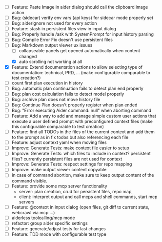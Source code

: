 - [ ] Feature: Paste Image in aider dialog should call the clipboard image action
- [ ] Bug: (sidecar) verify env vars (api keys) for sidecar mode properly set
- [ ] Bug: aiderignore not used for every action
- [ ] Feature: stash in persistent files view in input dialog
- [ ] Bug: Properly handle /ask with SystemPrompt for input history parsing
- [ ] Bug: Compile Error Fix doesn't use persistent files
- [ ] Bug: Markdown output viewer ux issues
    - [ ] collapseable panels get opened automatically when content changed
    - [x] auto scrolling not working at all
- [x] Feature: Extend documentation actions to allow selecting type of documentation: technical, PRD, ... (make
  configurable comparable to test creation?)
- [ ] count first plan execution in history
- [ ] Bug: automatic plan continuation fails to detect plan end properly
- [ ] Bug: plan cost calculation fails to detect model properly
- [ ] Bug: archive plan does not move history file
- [ ] Bug: Continue Plan doesn't properly register when plan ended
- [ ] Bug: "Error executing Aider command: null" when aborting command
- [ ] Feature: Add a way to add and manage simple custom user actions that execute a user defined prompt with
  preconfigured context files (make this configurable comparable to test creation)
- [ ] Feature: find all TODOs in the files of the current context and add them to the prompt as in fix todos but also referencing each file 
- [ ] Feature: adjust context yaml when moving files
- [ ] Improve: Generate Tests: make context file easier to setup
- [ ] Improve: Generate Tests: which files to include in context? persistent files? currently persistent files
  are not used for context
- [ ] Improve: Generate Tests: respect settings for repo mapping
- [ ] Improve: make output viewer content copyable
- [ ] in case of command abortion, make sure to keep output content of the command visible.
- [ ] Feature: provide some mcp server functionality
  - server: plan creation, crud for persistent files, repo map, 
  - client: interpret output and call mcps and shell commands, start mcp servers
- [ ] Feature: @context in input dialog (open files, git diff to current state, webcrawl via mcp ...)
- [ ] aiderless toolcalling/mcp mode
- [ ] refactor: group aider specific settings 
- [ ] Feature: generate/adjust tests for last changes
- [ ] Feature: TDD mode with configurable test type 